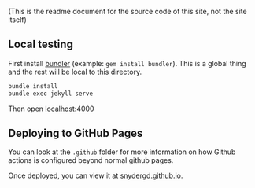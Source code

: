 (This is the readme document for the source code of this site, not the site itself)

## Local testing
First install [bundler](https://bundler.io/) (example: `gem install bundler`).  This is a global thing and the rest will be local to this directory.

```bash
bundle install
bundle exec jekyll serve
```

Then open [localhost:4000](http://localhost:4000)

## Deploying to GitHub Pages
You can look at the `.github` folder for more information on how Github actions is configured beyond normal github pages.

Once deployed, you can view it at [snydergd.github.io](https://snydergd.github.io).

